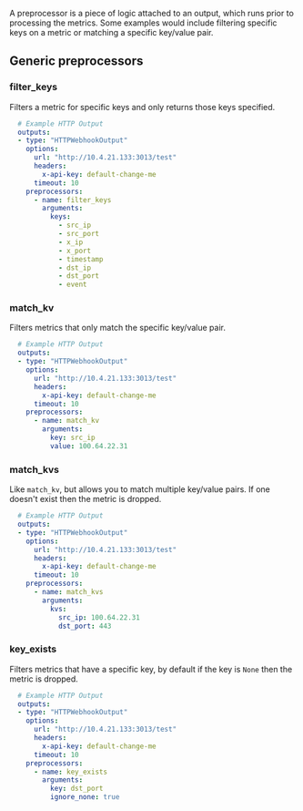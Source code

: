 A preprocessor is a piece of logic attached to an output, which runs prior to processing the metrics. Some examples would include filtering specific keys on a metric or matching a specific key/value pair.

## Generic preprocessors

### filter_keys

Filters a metric for specific keys and only returns those keys specified.

```yaml title="config.yaml" hl_lines="9-20"
  # Example HTTP Output
  outputs:
  - type: "HTTPWebhookOutput"
    options:
      url: "http://10.4.21.133:3013/test"
      headers:
        x-api-key: default-change-me
      timeout: 10
    preprocessors:
      - name: filter_keys
        arguments:
          keys:
            - src_ip
            - src_port
            - x_ip
            - x_port
            - timestamp
            - dst_ip
            - dst_port
            - event
```

### match_kv

Filters metrics that only match the specific key/value pair.

```yaml title="config.yaml" hl_lines="9-13"
  # Example HTTP Output
  outputs:
  - type: "HTTPWebhookOutput"
    options:
      url: "http://10.4.21.133:3013/test"
      headers:
        x-api-key: default-change-me
      timeout: 10
    preprocessors:
      - name: match_kv
        arguments:
          key: src_ip
          value: 100.64.22.31
```

### match_kvs

Like `match_kv`, but allows you to match multiple key/value pairs. If one doesn't exist then the metric is dropped.

```yaml title="config.yaml" hl_lines="9-14"
  # Example HTTP Output
  outputs:
  - type: "HTTPWebhookOutput"
    options:
      url: "http://10.4.21.133:3013/test"
      headers:
        x-api-key: default-change-me
      timeout: 10
    preprocessors:
      - name: match_kvs
        arguments:
          kvs:
            src_ip: 100.64.22.31
            dst_port: 443
```

### key_exists

Filters metrics that have a specific key, by default if the key is `None` then the metric is dropped.

```yaml title="config.yaml" hl_lines="9-13"
  # Example HTTP Output
  outputs:
  - type: "HTTPWebhookOutput"
    options:
      url: "http://10.4.21.133:3013/test"
      headers:
        x-api-key: default-change-me
      timeout: 10
    preprocessors:
      - name: key_exists
        arguments:
          key: dst_port
          ignore_none: true
```